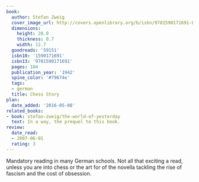 ```yaml
---
book:
  author: Stefan Zweig
  cover_image_url: http://covers.openlibrary.org/b/isbn/9781590171691-L.jpg
  dimensions:
    height: 20.0
    thickness: 0.7
    width: 12.7
  goodreads: '59151'
  isbn10: '1590171691'
  isbn13: '9781590171691'
  pages: 104
  publication_year: '1942'
  spine_color: '#79674e'
  tags:
  - german
  title: Chess Story
plan:
  date_added: '2016-05-08'
related_books:
- book: stefan-zweig/the-world-of-yesterday
  text: In a way, the prequel to this book.
review:
  date_read:
  - 2007-06-01
  rating: 3
---
```


Mandatory reading in many German schools. Not all that exciting a read, unless you are into chess or the art for of the
novella tackling the rise of fascism and the cost of obsession.
